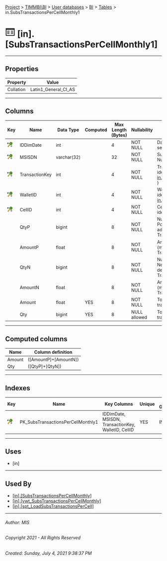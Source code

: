 #### 

[Project](../../../../index.md) > [TIMMBI\\BI](../../../index.md) > [User databases](../../index.md) > [BI](../index.md) > [Tables](Tables.md) > in.SubsTransactionsPerCellMonthly1

# ![Tables](../../../../Images/Table32.png) [in].[SubsTransactionsPerCellMonthly1]

---

## <a name="#properties"></a>Properties

| Property | Value |
|---|---|
| Collation | Latin1_General_CI_AS |


---

## <a name="#columns"></a>Columns

| Key | Name | Data Type | Computed | Max Length (Bytes) | Nullability  | Description |
|---|---|---|---|---|---|---|
| [![ PK_SubsTransactionsPerCellMonthly1 ](../../../../Images/pkcluster.png)](#indexes) | IDDimDate | int |  | 4 | NOT NULL | Date Dimension ( see [fwk.DimDate](DimDate.md) ) |
| [![ PK_SubsTransactionsPerCellMonthly1 ](../../../../Images/pkcluster.png)](#indexes) | MSISDN | varchar(32) |  | 32 | NOT NULL | Subscriber Phone Number |
| [![ PK_SubsTransactionsPerCellMonthly1 ](../../../../Images/pkcluster.png)](#indexes) | TransactionKey | int |  | 4 | NOT NULL | Transaction identification ( see [in.TransactionKeys](TransactionKeys.md) ) |
| [![ PK_SubsTransactionsPerCellMonthly1 ](../../../../Images/pkcluster.png)](#indexes) | WalletID | int |  | 4 | NOT NULL | Wallet identification  ( see [in.WalletTypes](WalletTypes.md) ) |
| [![ PK_SubsTransactionsPerCellMonthly1 ](../../../../Images/pkcluster.png)](#indexes) | CellID | int |  | 4 | NOT NULL | Cellular site identification
|  | QtyP | bigint |  | 8 | NOT NULL | Number of Positive (money added) Transactions |
|  | AmountP | float |  | 8 | NOT NULL | Amount Positive (money added) Transactions |
|  | QtyN | bigint |  | 8 | NOT NULL | Number of Negative (money deducted) Transactions |
|  | AmountN | float |  | 8 | NOT NULL | Amount Negative (money deducted) Transactions |
|  | Amount | float | YES | 8 | NOT NULL | Total amount of transactions |
|  | Qty | bigint | YES | 8 | NULL allowed | Total quanitity of transactions |


---

## <a name="#computedcolumns"></a>Computed columns

| Name | Column definition |
|---|---|
| Amount | ([AmountP]+[AmountN]) |
| Qty | ([QtyP]+[QtyN]) |


---

## <a name="#indexes"></a>Indexes

| Key | Name | Key Columns | Unique | File Group |
|---|---|---|---|---|
| [![Cluster Primary Key PK_SubsTransactionsPerCellMonthly1: IDDimDate\MSISDN\TransactionKey\WalletID\CellID](../../../../Images/pkcluster.png)](#indexes) | PK_SubsTransactionsPerCellMonthly1 | IDDimDate, MSISDN, TransactionKey, WalletID, CellID | YES | IN |


---

## <a name="#uses"></a>Uses

* [in]


---

## <a name="#usedby"></a>Used By

* [[in].[SubsTransactionsPerCellMonthly]](../Views/SubsTransactionsPerCellMonthly.md)
* [[in].[vwt_SubsTransactionsPerCellMonthly]](../Views/vwt_SubsTransactionsPerCellMonthly.md)
* [[in].[spt_LoadSubsTransactionsPerCell]](../Programmability/Stored_Procedures/spt_LoadSubsTransactionsPerCell.md)


---

###### Author:  MIS

###### Copyright 2021 - All Rights Reserved

###### Created: Sunday, July 4, 2021 9:38:37 PM

